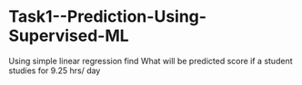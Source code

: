 # Task1--Prediction-Using-Supervised-ML
Using simple linear regression find What will be predicted score if a student studies for 9.25 hrs/ day
